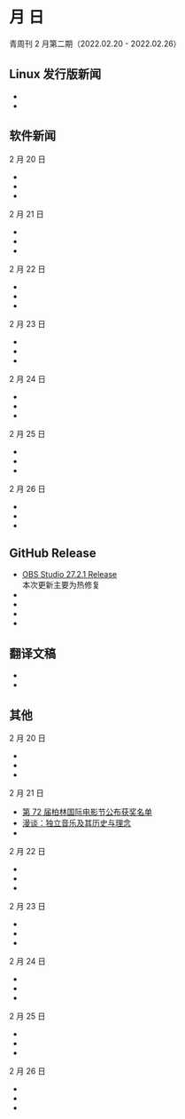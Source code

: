 <!---这是模板文件--->

#  月  日

青周刊 2 月第二期（2022.02.20 - 2022.02.26）

## Linux 发行版新闻

- []()
- []()

## 软件新闻

2 月 20 日

- []()
- []()
- []()

2 月 21 日

- []()
- []()
- []()

2 月 22 日

- []()
- []()
- []()

2 月 23 日

- []()
- []()
- []()

2 月 24 日

- []()
- []()
- []()

2 月 25 日

- []()
- []()
- []()

2 月 26 日

- []()
- []()
- []()

## GitHub Release

- [OBS Studio 27.2.1 Release](https://github.com/obsproject/obs-studio/releases/tag/27.2.1)  
    本次更新主要为热修复
- []()
- []()
- []()
- []()

## 翻译文稿

- []()
- []()

## 其他

2 月 20 日

- []()
- []()
- []()

2 月 21 日

- [第 72 届柏林国际电影节公布获奖名单](https://www.gcores.com/articles/147730)
- [漫谈：独立音乐及其历史与理念](https://www.gcores.com/articles/147635)
- []()

2 月 22 日

- []()
- []()
- []()

2 月 23 日

- []()
- []()
- []()

2 月 24 日

- []()
- []()
- []()

2 月 25 日

- []()
- []()
- []()

2 月 26 日

- []()
- []()
- []()
